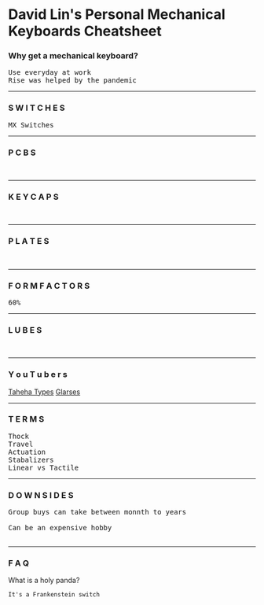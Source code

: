 # David Lin's Personal Mechanical Keyboards Cheatsheet

### Why get a mechanical keyboard?

<pre>
Use everyday at work
Rise was helped by the pandemic
</pre>

<hr>

### S W I T C H E S
<pre>
MX Switches
</pre>

<hr>

### P C B S
<pre>

</pre>

<hr>

### K E Y C A P S
<pre>

</pre>

<hr>

### P L A T E S
<pre>

</pre>

<hr>

### F O R M   F A C T O R S
<pre>
60%
</pre>

<hr>

### L U B E S
<pre>

</pre>

<hr>

### Y o u T u b e r s
[Taheha Types]()
[Glarses]()

<hr>

### T E R M S
<pre>
Thock
Travel
Actuation
Stabalizers
Linear vs Tactile
</pre>

<hr>

### D O W N S I D E S
<pre>
Group buys can take between monnth to years<br>
Can be an expensive hobby<br>
</pre>

<hr>

### F A Q
What is a holy panda?
```
It's a Frankenstein switch
````
